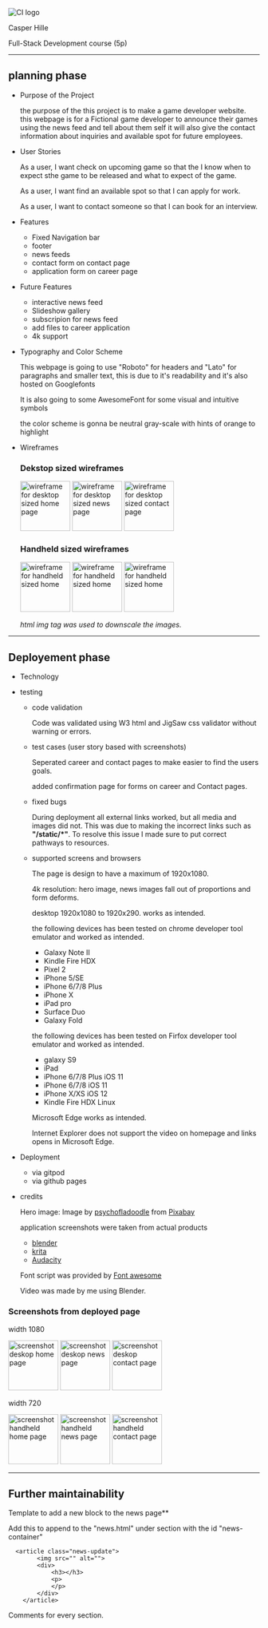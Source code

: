 ![CI logo](https://codeinstitute.s3.amazonaws.com/fullstack/ci_logo_small.png)

Casper Hille

Full-Stack Development course (5p)
***

## planning phase
* Purpose of the Project

   the purpose of the this project is to make a game developer website.
   this webpage is for a Fictional game developer to announce their games using the news feed and tell about them self
   it will also give the contact information about inquiries and available spot for future employees.

* User Stories

   As a user, I want check on upcoming game so that the I know when to expect sthe game to be released and what to expect of the game.

   As a user, I want find an available spot so that I can apply for work.

   As a user, I want to contact someone so that I can book for an interview.

* Features

   * Fixed Navigation bar
   * footer
   * news feeds 
   * contact form on contact page
   * application form on career page

* Future Features

    * interactive news feed
    * Slideshow gallery
    * subscripion for news feed
    * add files to career application
    * 4k support

* Typography and Color Scheme

   This webpage is going to use "Roboto" for headers and "Lato" for paragraphs and smaller text, this is due to it's readability and it's also hosted on Googlefonts

   It is also going to some AwesomeFont for some visual and intuitive symbols

   the color scheme is gonna be neutral gray-scale with hints of orange to highlight 

* Wireframes

   ### Dekstop sized wireframes

   <img src="docs/wireframes/homedesktopsize.png" alt="wireframe for desktop sized home page" width="100">
   <img src="docs/wireframes/newsdesktopsize.png" alt="wireframe for desktop sized news page" width="100">
   <img src="docs/wireframes/contactdesktopsize.png" alt="wireframe for desktop sized contact page" width="100">

   ### Handheld sized wireframes

   <img src="docs/wireframes/homephonesize.png" alt="wireframe for handheld sized home" width="100">
   <img src="docs/wireframes/newsphonesize.png" alt="wireframe for handheld sized home" width="100">
   <img src="docs/wireframes/contactphonesize.png" alt="wireframe for handheld sized home" width="100">

   *html img tag was used to downscale the images.*
***

## Deployement phase

* Technology
* testing
   * code validation
   
      Code was validated using W3 html and JigSaw css validator without warning or errors.

   * test cases (user story based with screenshots)

      Seperated career and contact pages to make easier to find the users goals.

      added confirmation page for forms on career and Contact pages.

   * fixed bugs

      During deployment all external links worked, but all media and images did not.
      This was due to making the incorrect links such as **"/static/*"**.
      To resolve this issue I made sure to put correct pathways to resources.

   * supported screens and browsers

      The page is design to have a maximum of 1920x1080.

      4k resolution: hero image, news images fall out of proportions and form deforms.

      desktop 1920x1080 to 1920x290. works as intended.

      the following devices has been tested on chrome developer tool emulator and worked as intended.
      * Galaxy Note II
      * Kindle Fire HDX
      * Pixel 2
      * iPhone 5/SE
      * iPhone 6/7/8 Plus
      * iPhone X
      * iPad pro
      * Surface Duo
      * Galaxy Fold

      the following devices has been tested on Firfox developer tool emulator and worked as intended.
      * galaxy S9
      * iPad
      * iPhone 6/7/8 Plus iOS 11
      * iPhone 6/7/8 iOS 11
      * iPhone X/XS iOS 12
      * Kindle Fire HDX Linux

      Microsoft Edge works as intended.

      Internet Explorer does not support the video on homepage and links opens in Microsoft Edge.

* Deployment
   * via gitpod
   * via github pages
* credits

   Hero image: Image by [psychofladoodle](https://pixabay.com/users/psychofladoodle) from [Pixabay](https://pixabay.com)

   application screenshots were taken from actual products
     * [blender](https://www.blender.org/)
     * [krita](https://krita.org/)
     * [Audacity](https://www.audacityteam.org/)

   Font script was provided by [Font awesome](https://fontawesome.com/)

   Video was made by me using Blender.

 ### Screenshots from deployed page

width 1080

<img src="docs/screenshots/shot-home-1080.png" alt="screenshot deskop home page" width="100">
<img src="docs/screenshots/shot-news-1080.png" alt="screenshot deskop news page" width="100">
<img src="docs/screenshots/shot-contact-1080.png" alt="screenshot deskop contact page" width="100">

width 720

<img src="docs/screenshots/shot-home-720.png" alt="screenshot handheld home page" width="100">
<img src="docs/screenshots/shot-news-720.png" alt="screenshot handheld news page" width="100">
<img src="docs/screenshots/shot-contact-720.png" alt="screenshot handheld contact page" width="100">

 

***

## Further maintainability

Template to add a new block to the news page**

Add this to append to the "news.html" under section with the id "news-container"

      <article class="news-update">
            <img src="" alt="">
            <div>
                <h3></h3>
                <p>
                </p>
            </div>
        </article>
 

Comments for every section.